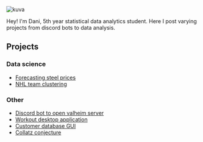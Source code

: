 ![kuva](https://github.com/DaniBarlund/DaniBarlund/assets/88807329/c4c37c35-4dd7-4d6e-bb35-a50e21da4645)


Hey! I'm Dani, 5th year statistical data analytics student.
Here I post varying projects from discord bots to data analysis.

## Projects

### Data science
- [Forecasting steel prices](https://github.com/DaniBarlund/SteelPriceForecasting)
- [NHL team clustering](https://github.com/DaniBarlund/nhl-clustering)

### Other

- [Discord bot to open valheim server](https://github.com/DaniBarlund/Discord-bot)
- [Workout desktop application](https://github.com/DaniBarlund/workout-app)
- [Customer database GUI](https://github.com/DaniBarlund/Customer-database)
- [Collatz conjecture](https://github.com/DaniBarlund/Collatz-conjecture)
